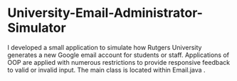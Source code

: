 # University-Email-Administrator-Simulator

I developed a small application to simulate how Rutgers University generates a new Google email account for students or staff.
Applications of OOP are applied with numerous restrictions to provide responsive feedback to valid or invalid input.
The main class is located within Email.java . 
